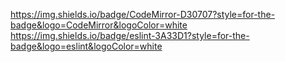 https://img.shields.io/badge/CodeMirror-D30707?style=for-the-badge&logo=CodeMirror&logoColor=white
https://img.shields.io/badge/eslint-3A33D1?style=for-the-badge&logo=eslint&logoColor=white
